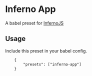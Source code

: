 # Inferno App

A babel preset for [InfernoJS](http://infernojs.org)

## Usage

Include this preset in your babel config.
```
    {
        "presets": ["inferno-app"]
    }
```